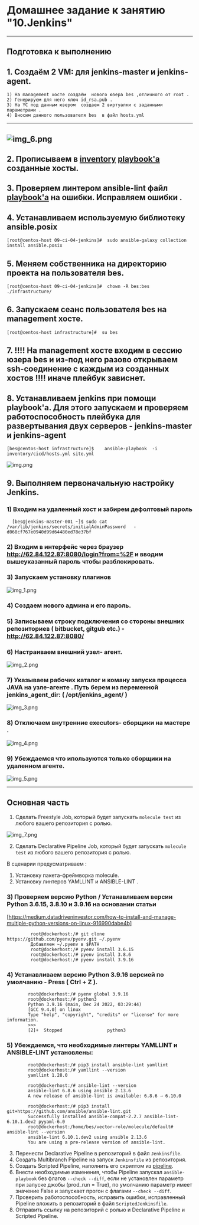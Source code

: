 # Домашнее задание к занятию "10.Jenkins"

---
## Подготовка к выполнению


## 1. Создаём 2 VM: для jenkins-master и jenkins-agent.

    1) На management хосте создаём  нового юзера bes ,отличного от root .  
    2) Генерируем для него ключ id_rsa.pub .  
    3) На YC под данным юзером  cоздаем 2 виртуалки с заданными параметрами .   
    4) Вносим данного пользователя bes  в файл hosts.yml
---
![img_6.png](images/img_6.png)
---

## 2. Прописываем в [inventory](./infrastructure/inventory/cicd/hosts.yml) [playbook'a](./infrastructure/site.yml) созданные хосты.

## 3. Проверяем линтером ansible-lint  файл  [playbook'a](./infrastructure/site.yml)  на ошибки. Исправляем ошибки .

## 4. Устанавливаем используемую библиотеку ansible.posix

    [root@centos-host 09-ci-04-jenkins]#  sudo ansible-galaxy collection install ansible.posix

## 5. Меняем собственника на директорию проекта на пользователя bes.

    [root@centos-host 09-ci-04-jenkins]#  chown -R bes:bes ./infrastructure/

## 6. Запускаем сеанс пользователя bes на management хосте.
        
    [root@centos-host infrastructure]#  su bes

## 7. !!!!  На management хосте входим в cecсию  юзера bes и из-под него разово открываем ssh-соединение с каждым из созданных хостов !!!! иначе плейбук зависнет.

## 8. Устанавливаем  jenkins при помощи playbook'a.  Для этого запускаем и проверяем работоспособность плейбука для развертывания двух серверов - jenkins-master  и  jenkins-agent 
          
    [bes@centos-host infrastructure]$    ansible-playbook  -i inventory/cicd/hosts.yml site.yml

![img.png](images/img.png)

## 9. Выполняем первоначальную настройку Jenkins.

### 1) Входим на удаленный хост и забирем дефолтовый пароль

      [bes@jenkins-master-001 ~]$ sudo cat /var/lib/jenkins/secrets/initialAdminPassword   -  d068cf767e0940d99d64480ed78e37bf

### 2) Входим в интерфейс через браузер http://62.84.122.87:8080/login?from=%2F  и вводим вышеуказанный пароль  чтобы разблокировать.   

### 3) Запускаем установку плагинов

![img_1.png](images/img_1.png)

### 4) Создаем нового админа и его пароль.

### 5) Записываем строку подключения со стороны внешних репозиториев ( bitbucket, gitgub etc.) - http://62.84.122.87:8080/

### 6) Настраиваем внешний узел- агент.

![img_2.png](images/img_2.png)

### 7) Указываем рабочих каталог и  коману запуска процесса JAVA на узле-агенте  . Путь берем из переменной jenkins_agent_dir: ( /opt/jenkins_agent/ )

![img_3.png](images/img_3.png)

### 8) Отключаем внутренние executors- сборщики  на мастере . 

![img_4.png](images/img_4.png)

###      9) Убеждаемся что ипользуются только сборщики на удаленном агенте.

![img_5.png](images/img_5.png)

---
## Основная часть


1. Сделать Freestyle Job, который будет запускать `molecule test` из любого вашего репозитория с ролью.
   
![img_7.png](img_7.png)

2. Сделать Declarative Pipeline Job, который будет запускать `molecule test` из любого вашего репозитория с ролью.

  В сценарии предусматриваем :
   1) Установку пакета-фреймворка molecule.
   2) Установку линтеров YAMLLINT и  ANSIBLE-LINT  .


### 3) Проверяем версию Python / Устанавливаем  версии Python  3.6.15, 3.8.10  и 3.9.16  на основании статьи
[https://medium.datadriveninvestor.com/how-to-install-and-manage-multiple-python-versions-on-linux-916990dabe4b]

             root@dockerhost:/# git clone https://github.com/pyenv/pyenv.git ~/.pyenv
             Добавляем ~/.pyenv в $PATH
             root@dockerhost:/# pyenv install 3.6.15
             root@dockerhost:/# pyenv install 3.8.6
             root@dockerhost:/# pyenv install 3.9.16 

###  4) Устанавливаем версию Python 3.9.16  версией по умолчанию   -  Press ( Ctrl + Z ).

            root@dockerhost:/# pyenv global 3.9.16
            root@dockerhost:/# python3
            Python 3.9.16 (main, Dec 24 2022, 03:29:44)
            [GCC 9.4.0] on linux
            Type "help", "copyright", "credits" or "license" for more information.
            >>>
            [2]+  Stopped                 python3



###  5) Убеждаемся, что необходимые линтеры YAMLLINT и  ANSIBLE-LINT установлены:

            root@dockerhost:/# pip3 install ansible-lint yamllint
            root@dockerhost:/# yamllint --version
            yamllint 1.28.0

            root@dockerhost:/# ansible-lint --version
            ansible-lint 6.8.6 using ansible 2.13.6
            A new release of ansible-lint is available: 6.8.6 → 6.10.0

            root@dockerhost:/# pip3 install git+https://github.com/ansible/ansible-lint.git
            Successfully installed ansible-compat-2.2.7 ansible-lint-6.10.1.dev2 pyyaml-6.0
            root@dockerhost:/home/bes/vector-role/molecule/default# ansible-lint --version
            ansible-lint 6.10.1.dev2 using ansible 2.13.6
            You are using a pre-release version of ansible-lint.
   

3. Перенести Declarative Pipeline в репозиторий в файл `Jenkinsfile`.
4. Создать Multibranch Pipeline на запуск `Jenkinsfile` из репозитория.
5. Создать Scripted Pipeline, наполнить его скриптом из [pipeline](./pipeline).
6. Внести необходимые изменения, чтобы Pipeline запускал `ansible-playbook` без флагов `--check --diff`, если не установлен параметр при запуске джобы (prod_run = True), по умолчанию параметр имеет значение False и запускает прогон с флагами `--check --diff`.
7. Проверить работоспособность, исправить ошибки, исправленный Pipeline вложить в репозиторий в файл `ScriptedJenkinsfile`.
8. Отправить ссылку на репозиторий с ролью и Declarative Pipeline и Scripted Pipeline.
